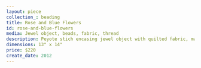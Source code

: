 ```yaml
---
layout: piece
collection_: beading
title: Rose and Blue Flowers
id: rose-and-blue-flowers
media: Jewel object, beads, fabric, thread
description: Peyote stich encasing jewel object with quilted fabric, matted in glassed maple frame 2" in depth.
dimensions: 13" x 14"
price: $220
create_date: 2012
---
```

